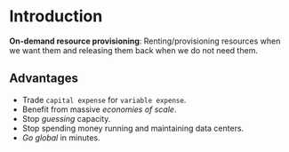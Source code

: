 # Introduction

**On-demand resource provisioning**: Renting/provisioning resources when we want them and releasing them back when we do not need them.

## Advantages

- Trade `capital expense` for `variable expense`.
- Benefit from massive *economies of scale*.
- Stop *guessing* capacity.
- Stop spending money running and maintaining data centers.
- *Go global* in minutes.



